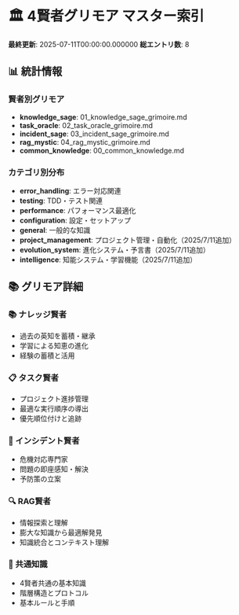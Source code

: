# 🏛️ 4賢者グリモア マスター索引

**最終更新**: 2025-07-11T00:00:00.000000
**総エントリ数**: 8

## 📊 統計情報

### 賢者別グリモア
- **knowledge_sage**: 01_knowledge_sage_grimoire.md
- **task_oracle**: 02_task_oracle_grimoire.md
- **incident_sage**: 03_incident_sage_grimoire.md
- **rag_mystic**: 04_rag_mystic_grimoire.md
- **common_knowledge**: 00_common_knowledge.md

### カテゴリ別分布
- **error_handling**: エラー対応関連
- **testing**: TDD・テスト関連
- **performance**: パフォーマンス最適化
- **configuration**: 設定・セットアップ
- **general**: 一般的な知識
- **project_management**: プロジェクト管理・自動化（2025/7/11追加）
- **evolution_system**: 進化システム・予言書（2025/7/11追加）
- **intelligence**: 知能システム・学習機能（2025/7/11追加）

## 📚 グリモア詳細

### 📚 ナレッジ賢者
- 過去の英知を蓄積・継承
- 学習による知恵の進化
- 経験の蓄積と活用

### 📋 タスク賢者
- プロジェクト進捗管理
- 最適な実行順序の導出
- 優先順位付けと追跡

### 🚨 インシデント賢者
- 危機対応専門家
- 問題の即座感知・解決
- 予防策の立案

### 🔍 RAG賢者
- 情報探索と理解
- 膨大な知識から最適解発見
- 知識統合とコンテキスト理解

### 🌟 共通知識
- 4賢者共通の基本知識
- 階層構造とプロトコル
- 基本ルールと手順
